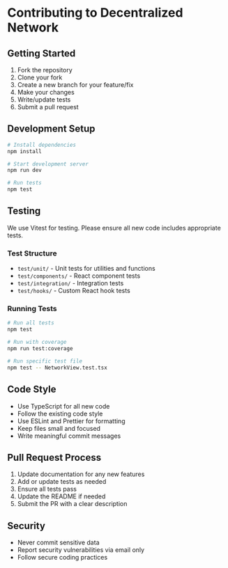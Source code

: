# Contributing to Decentralized Network

## Getting Started

1. Fork the repository
2. Clone your fork
3. Create a new branch for your feature/fix
4. Make your changes
5. Write/update tests
6. Submit a pull request

## Development Setup

```bash
# Install dependencies
npm install

# Start development server
npm run dev

# Run tests
npm test
```

## Testing

We use Vitest for testing. Please ensure all new code includes appropriate tests.

### Test Structure

- `test/unit/` - Unit tests for utilities and functions
- `test/components/` - React component tests
- `test/integration/` - Integration tests
- `test/hooks/` - Custom React hook tests

### Running Tests

```bash
# Run all tests
npm test

# Run with coverage
npm run test:coverage

# Run specific test file
npm test -- NetworkView.test.tsx
```

## Code Style

- Use TypeScript for all new code
- Follow the existing code style
- Use ESLint and Prettier for formatting
- Keep files small and focused
- Write meaningful commit messages

## Pull Request Process

1. Update documentation for any new features
2. Add or update tests as needed
3. Ensure all tests pass
4. Update the README if needed
5. Submit the PR with a clear description

## Security

- Never commit sensitive data
- Report security vulnerabilities via email only
- Follow secure coding practices